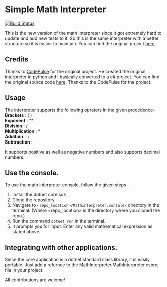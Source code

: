 # Simple Math Interpreter

[![Build Status](https://github.com/CoolDeveloper101/simple-math-interpreter/workflows/Build/badge.svg)](https://github.com/CoolDeveloper101/simple-math-interpreter/actions)

This is the new version of the math interpreter since it got extremely hard to update and add new tests to it. So this is the same interpreter with a better structure so it is easier to maintain. You can find the original project [here](https://gitlab.com/CoolDeveloper101/math-interpreter).

## Credits
Thanks to [CodePulse](https://www.youtube.com/channel/UCUVahoidFA7F3Asfvamrm7w) for the original project.
He created the original interpreter in python and I basically converted to a c# project.
You can find the original source code [here](https://github.com/davidcallanan/py-simple-math-interpreter).
Thanks to the CodePulse for the project.

## Usage

The interpreter supports the following oprators in the given precedence-<br>
**Brackets** : ( )<br>
**Exponent** : \*\*<br>
**Division** : /<br>
**Multiplication** : \*<br>
**Addition** : +<br>
**Subtraction** : -<br>

It supports positive as well as negative numbers and also supports decimal numbers.

## Use the console.
To use the math interpreter console, follow the given steps -

1. Install the dotnet core sdk
2. Clone the repository
3. Navigate to `<repo_location>/Mathinterpreter.console/` directory in the terminal. (Where <repo_location> is the directory where you cloned the repo.)
4. Run the command `dotnet run` in the terminal.
5. It prompts you for input. Enter any valid mathematical expression as stated above.

## Integrating with other applications.
Since the core application is a dotnet standard class library, it is easily portable. Just add a refernce to the MathInterpreter.MathInterpreter.csproj file in your project.

All contributions are welome!